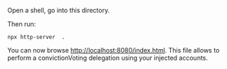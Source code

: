 Open a shell, go into this directory.

Then run:

```
npx http-server  .
```

You can now browse [http://localhost:8080/index.html](http://localhost:8080/index.html).
This file allows to perform a convictionVoting delegation using your injected accounts.